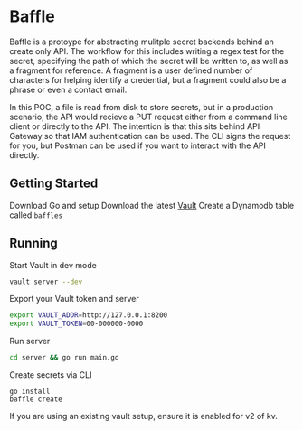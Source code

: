 Baffle
================

Baffle is a protoype for abstracting mulitple secret backends behind an create only API.  The workflow for this includes writing a regex test for the secret, specifying the path of which the secret will be written to, as well as a fragment for reference.  A fragment is a user defined number of characters for helping identify a credential, but a fragment could also be a phrase or even a contact email.  

In this POC, a file is read from disk to store secrets, but in a production scenario, the API would recieve a PUT request either from a command line client or directly to the API. The intention is that this sits behind API Gateway so that IAM authentication can be used. The CLI signs the request for you, but Postman can be used if you want to interact with the API directly.

## Getting Started

Download Go and setup
Download the latest [Vault](https://vaultproject.io)
Create a Dynamodb table called `baffles`

## Running

Start Vault in dev mode 
```sh
vault server --dev
```

Export your Vault token and server
```sh
export VAULT_ADDR=http://127.0.0.1:8200 
export VAULT_TOKEN=00-000000-0000
``` 

Run server
```sh
cd server && go run main.go
```

Create secrets via CLI
```
go install
baffle create
```

If you are using an existing vault setup, ensure it is enabled for v2 of kv.